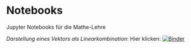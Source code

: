 # Notebooks
Jupyter Notebooks für die Mathe-Lehre

_Darstellung eines Vektors als Linearkombination_: Hier klicken:
[![Binder](https://mybinder.org/badge_logo.svg)](https://mybinder.org/v2/gh/ingodahn/notebooks/master?filepath=Linearkombination.ipynb)
